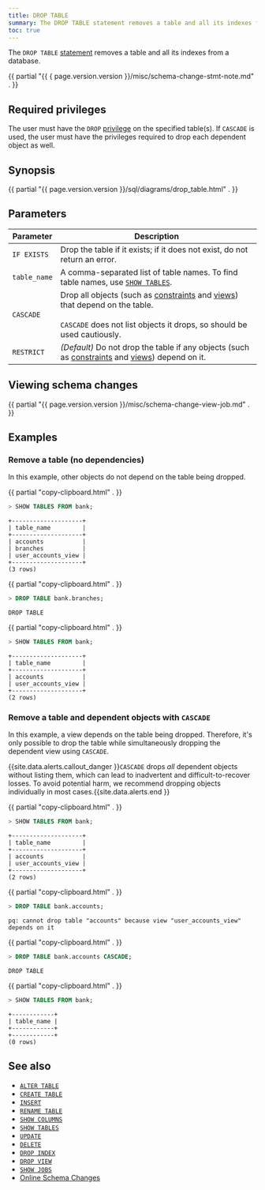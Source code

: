 ```yaml
---
title: DROP TABLE
summary: The DROP TABLE statement removes a table and all its indexes from a database.
toc: true
---
```


The `DROP TABLE` [statement](sql-statements.html) removes a table and all its indexes from a database.

{{ partial "{{ { page.version.version }}/misc/schema-change-stmt-note.md" . }}

## Required privileges

The user must have the `DROP` [privilege](authorization.html#assign-privileges) on the specified table(s). If `CASCADE` is used, the user must have the privileges required to drop each dependent object as well.

## Synopsis

<section>{{ partial "{{ page.version.version }}/sql/diagrams/drop_table.html" . }}</section>

## Parameters

Parameter | Description
----------|------------
`IF EXISTS`   | Drop the table if it exists; if it does not exist, do not return an error.
`table_name`  | A comma-separated list of table names. To find table names, use [`SHOW TABLES`](show-tables.html).
`CASCADE` | Drop all objects (such as [constraints](constraints.html) and [views](views.html)) that depend on the table.<br><br>`CASCADE` does not list objects it drops, so should be used cautiously.
`RESTRICT`    | _(Default)_ Do not drop the table if any objects (such as [constraints](constraints.html) and [views](views.html)) depend on it.

## Viewing schema changes

{{ partial "{{ page.version.version }}/misc/schema-change-view-job.md" . }}

## Examples

### Remove a table (no dependencies)

In this example, other objects do not depend on the table being dropped.

{{ partial "copy-clipboard.html" . }}
~~~ sql
> SHOW TABLES FROM bank;
~~~

~~~
+--------------------+
| table_name         |
+--------------------+
| accounts           |
| branches           |
| user_accounts_view |
+--------------------+
(3 rows)
~~~

{{ partial "copy-clipboard.html" . }}
~~~ sql
> DROP TABLE bank.branches;
~~~

~~~
DROP TABLE
~~~

{{ partial "copy-clipboard.html" . }}
~~~ sql
> SHOW TABLES FROM bank;
~~~

~~~
+--------------------+
| table_name         |
+--------------------+
| accounts           |
| user_accounts_view |
+--------------------+
(2 rows)
~~~

### Remove a table and dependent objects with `CASCADE`

In this example, a view depends on the table being dropped. Therefore, it's only possible to drop the table while simultaneously dropping the dependent view using `CASCADE`.

{{site.data.alerts.callout_danger }}<code>CASCADE</code> drops <em>all</em> dependent objects without listing them, which can lead to inadvertent and difficult-to-recover losses. To avoid potential harm, we recommend dropping objects individually in most cases.{{site.data.alerts.end }}

{{ partial "copy-clipboard.html" . }}
~~~ sql
> SHOW TABLES FROM bank;
~~~

~~~
+--------------------+
| table_name         |
+--------------------+
| accounts           |
| user_accounts_view |
+--------------------+
(2 rows)
~~~

{{ partial "copy-clipboard.html" . }}
~~~ sql
> DROP TABLE bank.accounts;
~~~

~~~
pq: cannot drop table "accounts" because view "user_accounts_view" depends on it
~~~

{{ partial "copy-clipboard.html" . }}
~~~sql
> DROP TABLE bank.accounts CASCADE;
~~~

~~~
DROP TABLE
~~~

{{ partial "copy-clipboard.html" . }}
~~~ sql
> SHOW TABLES FROM bank;
~~~

~~~
+------------+
| table_name |
+------------+
+------------+
(0 rows)
~~~

## See also

- [`ALTER TABLE`](alter-table.html)
- [`CREATE TABLE`](create-table.html)
- [`INSERT`](insert.html)
- [`RENAME TABLE`](rename-table.html)
- [`SHOW COLUMNS`](show-columns.html)
- [`SHOW TABLES`](show-tables.html)
- [`UPDATE`](update.html)
- [`DELETE`](delete.html)
- [`DROP INDEX`](drop-index.html)
- [`DROP VIEW`](drop-view.html)
- [`SHOW JOBS`](show-jobs.html)
- [Online Schema Changes](online-schema-changes.html)
